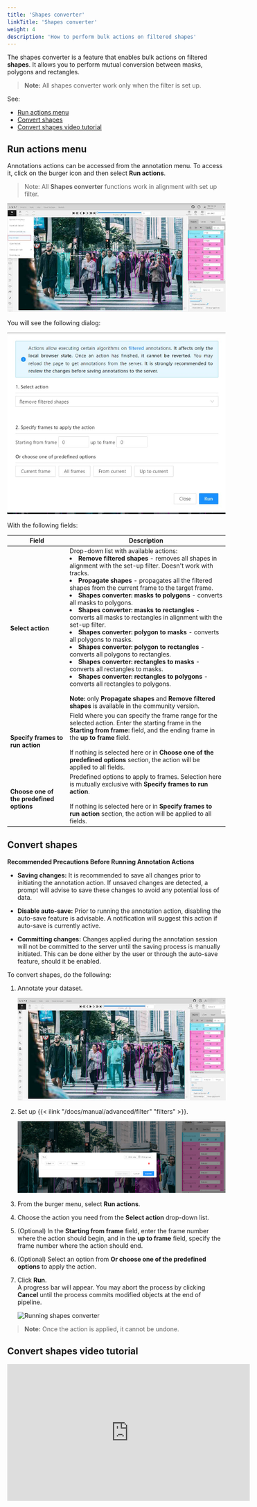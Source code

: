 ```yaml
---
title: 'Shapes converter'
linkTitle: 'Shapes converter'
weight: 4
description: 'How to perform bulk actions on filtered shapes'
---
```


The shapes converter is a feature that enables bulk actions on filtered **shapes**. It allows you to perform mutual
conversion between masks, polygons and rectangles.

> **Note:** All shapes converter work only when the filter is set up.

See:

- [Run actions menu](#run-actions-menu)
- [Convert shapes](#convert-shapes)
- [Convert shapes video tutorial](#convert-shapes-video-tutorial)

## Run actions menu

Annotations actions can be accessed from the annotation menu.
To access it, click on the burger icon
and then select **Run actions**.

> Note: All **Shapes converter** functions work in alignment with set up filter.

![Run actions menu](/images/run-actions-menu.jpg)

You will see the following dialog:

![Shape converter dialog](/images/shapes-converter-dialog.jpg)

With the following fields:

<!--lint disable maximum-line-length-->

| Field                                    | Description                                                                                                                                                                                                                                                                                                                                                                                                                                                                                                                                                                                                                                                                                                                                                                                                                  |
| ---------------------------------------- | ---------------------------------------------------------------------------------------------------------------------------------------------------------------------------------------------------------------------------------------------------------------------------------------------------------------------------------------------------------------------------------------------------------------------------------------------------------------------------------------------------------------------------------------------------------------------------------------------------------------------------------------------------------------------------------------------------------------------------------------------------------------------------------------------------------------------------- |
| **Select action**                        | Drop-down list with available actions: <br><li>**Remove filtered shapes** - removes all shapes in alignment with the set-up filter. Doesn't work with tracks.</li><li>**Propagate shapes** - propagates all the filtered shapes from the current frame to the target frame.</li><li>**Shapes converter: masks to polygons** - converts all masks to polygons.</li><li>**Shapes converter: masks to rectangles** - converts all masks to rectangles in alignment with the set-up filter.</li><li>**Shapes converter: polygon to masks** - converts all polygons to masks.</li><li>**Shapes converter: polygon to rectangles** - converts all polygons to rectangles.</li><li>**Shapes converter: rectangles to masks** - converts all rectangles to masks.</li><li>**Shapes converter: rectangles to polygons** - converts all rectangles to polygons.</li><br>**Note:** only **Propagate shapes** and **Remove filtered shapes** is available in the community version. |
| **Specify frames to run action**         | Field where you can specify the frame range for the selected action. Enter the starting frame in the **Starting from frame:** field, and the ending frame in the **up to frame** field. <br><br>If nothing is selected here or in **Choose one of the predefined options** section, the action will be applied to all fields.                                                                                                                                                                                                                                                                                                                                                                                                                                                                                                |
| **Choose one of the predefined options** | Predefined options to apply to frames. Selection here is mutually exclusive with **Specify frames to run action**. <br><br>If nothing is selected here or in **Specify frames to run action** section, the action will be applied to all fields.                                                                                                                                                                                                                                                                                                                                                                                                                                                                                                                                                                             |

<!--lint enable maximum-line-length-->

## Convert shapes

**Recommended Precautions Before Running Annotation Actions**

- **Saving changes:** It is recommended to save all changes prior to initiating the annotation action.
  If unsaved changes are detected, a prompt will advise to save these changes
  to avoid any potential loss of data.

- **Disable auto-save:** Prior to running the annotation action, disabling the auto-save feature
  is advisable. A notification will suggest this action if auto-save is currently active.

- **Committing changes:** Changes applied during the annotation session
  will not be committed to the server until the saving process is manually
  initiated. This can be done either by the user or through the
  auto-save feature, should it be enabled.

To convert shapes, do the following:

1. Annotate your dataset.

   ![Annotate dataset](/images/shapes-converter-annotated-dataset.jpg)

2. Set up {{< ilink "/docs/manual/advanced/filter" "filters" >}}.

   ![Setting up filters for shapes converter](/images/shapes-converter-setup-filter.png)

3. From the burger menu, select **Run actions**.
4. Choose the action you need from the **Select action** drop-down list.
5. (Optional) In the **Starting from frame** field, enter the frame number where the action should begin,
   and in the **up to frame** field, specify the frame number where the action should end.
6. (Optional) Select an option from **Or choose one of the predefined options** to apply the action.
7. Click **Run**. <br> A progress bar will appear. You may abort the process by clicking **Cancel** until the process commits modified objects at the end of pipeline.

   ![Running shapes converter](/images/shapes-coverter-action-run.jpg)

> **Note:** Once the action is applied, it cannot be undone.

## Convert shapes video tutorial

<!--lint disable maximum-line-length-->

<iframe width="560" height="315" src="https://www.youtube.com/embed/sAVEdjmw0C0?si=ZhRuwdAMSNrdieBp" title="YouTube video player" frameborder="0" allow="accelerometer; autoplay; clipboard-write; encrypted-media; gyroscope; picture-in-picture; web-share" allowfullscreen></iframe>

<!--lint enable maximum-line-length-->
